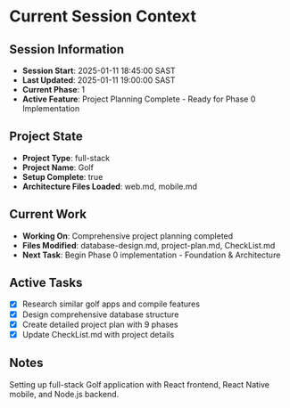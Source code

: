 # Current Session Context

## Session Information
- **Session Start**: 2025-01-11 18:45:00 SAST
- **Last Updated**: 2025-01-11 19:00:00 SAST
- **Current Phase**: 1
- **Active Feature**: Project Planning Complete - Ready for Phase 0 Implementation

## Project State
- **Project Type**: full-stack
- **Project Name**: Golf
- **Setup Complete**: true
- **Architecture Files Loaded**: web.md, mobile.md

## Current Work
- **Working On**: Comprehensive project planning completed
- **Files Modified**: database-design.md, project-plan.md, CheckList.md
- **Next Task**: Begin Phase 0 implementation - Foundation & Architecture

## Active Tasks
- [x] Research similar golf apps and compile features
- [x] Design comprehensive database structure
- [x] Create detailed project plan with 9 phases
- [x] Update CheckList.md with project details

## Notes
Setting up full-stack Golf application with React frontend, React Native mobile, and Node.js backend.